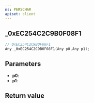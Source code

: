 ```yaml
---
ns: PERSCHAR
apiset: client
---
```

## _0xEC254C2C9B0F08F1

```c
// 0xEC254C2C9B0F08F1
Any _0xEC254C2C9B0F08F1(Any p0,Any p1);
```


## Parameters
* **p0**:
* **p1**:

## Return value

